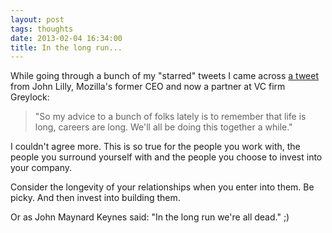 ```yaml
---
layout: post
tags: thoughts
date: 2013-02-04 16:34:00
title: In the long run...
---
```

While going through a bunch of my "starred" tweets I came across [a tweet](https://twitter.com/johnolilly/status/119397117348429825) from John Lilly, Mozilla's former CEO and now a partner at VC firm Greylock:

> "So my advice to a bunch of folks lately is to remember that life is long, careers are long. We'll all be doing this together a while."

I couldn't agree more. This is so true for the people you work with, the people you surround yourself with and the people you choose to invest into your company.

Consider the longevity of your relationships when you enter into them. Be picky. And then invest into building them.

Or as John Maynard Keynes said: "In the long run we're all dead." ;)